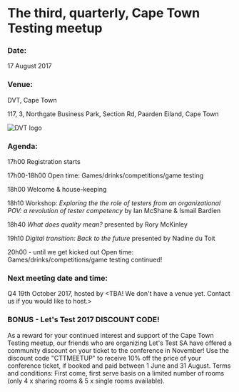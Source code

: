# The third, quarterly, Cape Town Testing meetup

### Date: 
17 August 2017

### Venue: 
DVT, Cape Town

117, 3, Northgate Business Park, Section Rd, Paarden Eiland, Cape Town

![DVT logo](https://github.com/cape-town-testing/meetup/blob/master/2017-Q3/dvt%20logo.jpeg)

 
### Agenda:

17h00 Registration starts 

17h00-18h00 Open time: Games/drinks/competitions/game testing  

18h00 Welcome & house-keeping 

18h10 Workshop: *Exploring the the role of testers from an organizational POV: a revolution of tester competency* by Ian McShane & Ismail Bardien

18h40 *What does quality mean?* presented by Rory McKinley 

19h10  *Digital transition: Back to the future* presented by Nadine du Toit

20h00 - until we get kicked out Open time: Games/drinks/competitions/game testing continued! 


### Next meeting date and time:

Q4 19th October 2017, hosted by <TBA! We don't have a venue yet. Contact us if you would like to host.>

### BONUS - Let's Test 2017 DISCOUNT CODE!
As a reward for your continued interest and support of the Cape Town Testing meetup, our friends who are organizing Let's Test SA have offered a community discount on your ticket to the conference in November!
Use the discount code "CTTMEETUP" to receive 10% off the price of your conference ticket, if booked and paid between 1 June and 31 August.
Terms and conditions: First come, first serve basis on a limited number of rooms (only 4 x sharing rooms & 5 x single rooms available). 
